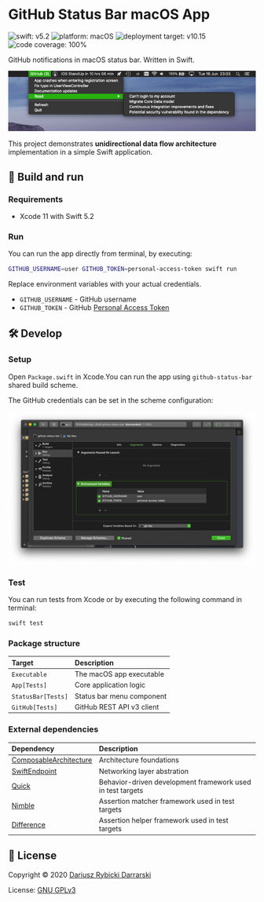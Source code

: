 # GitHub Status Bar macOS App

![swift: v5.2](https://img.shields.io/badge/swift-v5.2-orange.svg)
![platform: macOS](https://img.shields.io/badge/platform-macOS-blue.svg)
![deployment target: v10.15](https://img.shields.io/badge/deployment%20target-v10.15-blueviolet)
![code coverage: 100%](https://img.shields.io/badge/code%20coverage-100%25-success)

GitHub notifications in macOS status bar. Written in Swift.

![](Docs/github-status-bar-menu-screenshot-with-bg.png)

This project demonstrates **unidirectional data flow architecture** implementation in a simple Swift application.

## 🚀 Build and run

### Requirements

- Xcode 11 with Swift 5.2

### Run

You can run the app directly from terminal, by executing:

```sh
GITHUB_USERNAME=user GITHUB_TOKEN=personal-access-token swift run
```

Replace environment variables with your actual credentials.

- `GITHUB_USERNAME` - GitHub username
- `GITHUB_TOKEN` - GitHub [Personal Access Token](https://github.com/settings/tokens)

## 🛠 Develop

### Setup

Open `Package.swift` in Xcode.You can run the app using `github-status-bar` shared build scheme. 

The GitHub credentials can be set in the scheme configuration:

![xcode-scheme-environment-variables.png](Docs/xcode-scheme-environment-variables.png)

### Test

You can run tests from Xcode or by executing the following command in terminal:

```sh
swift test
```

### Package structure

Target|Description
:--|:--
`Executable`|The macOS app executable
`App[Tests]`|Core application logic
`StatusBar[Tests]`|Status bar menu component
`GitHub[Tests]`|GitHub REST API v3 client

### External dependencies

Dependency|Description
:--|:--
[ComposableArchitecture](https://github.com/pointfreeco/swift-composable-architecture)|Architecture foundations
[SwiftEndpoint](https://github.com/darrarski/SwiftEndpoint)|Networking layer abstration
[Quick](https://github.com/Quick/Quick)|Behavior-driven development framework used in test targets
[Nimble](https://github.com/Quick/Nimble)|Assertion matcher framework used in test targets
[Difference](https://github.com/krzysztofzablocki/Difference)|Assertion helper framework used in test targets

## 📄 License

Copyright © 2020 [Dariusz Rybicki Darrarski](http://www.darrarski.pl)

License: [GNU GPLv3](LICENSE)
